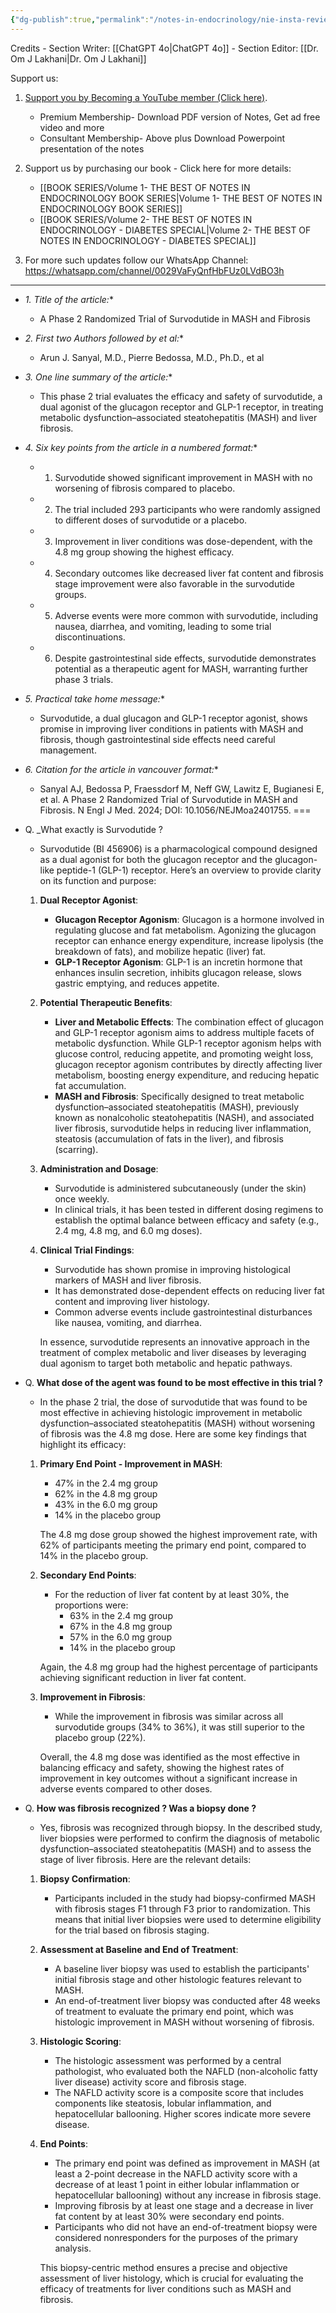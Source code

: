 ```yaml
---
{"dg-publish":true,"permalink":"/notes-in-endocrinology/nie-insta-review/survodutide-in-mash/"}
---
```



Credits
    - Section Writer: [[ChatGPT 4o\|ChatGPT 4o]]
    - Section Editor: [[Dr. Om J Lakhani\|Dr. Om J Lakhani]]


Support us:
1. [Support you by Becoming a YouTube member (Click here)](https://www.youtube.com/channel/UC6zQSf7dLDqfQOeM4mNUBTQ/join). 
	- Premium Membership- Download PDF version of Notes, Get ad free video and more
	- Consultant Membership- Above plus Download Powerpoint presentation of the notes 
2. Support us by purchasing our book - Click here for more details:
	- [[BOOK SERIES/Volume 1- THE BEST OF NOTES IN ENDOCRINOLOGY BOOK SERIES\|Volume 1- THE BEST OF NOTES IN ENDOCRINOLOGY BOOK SERIES]]
	- [[BOOK SERIES/Volume 2- THE BEST OF NOTES IN ENDOCRINOLOGY - DIABETES SPECIAL\|Volume 2- THE BEST OF NOTES IN ENDOCRINOLOGY - DIABETES SPECIAL]]

3. For more such updates follow our WhatsApp Channel: https://whatsapp.com/channel/0029VaFyQnfHbFUz0LVdBO3h

----

- *1. Title of the article:**
    - A Phase 2 Randomized Trial of Survodutide in MASH and Fibrosis
- *2. First two Authors followed by et al:**
    - Arun J. Sanyal, M.D., Pierre Bedossa, M.D., Ph.D., et al
- *3. One line summary of the article:**
    - This phase 2 trial evaluates the efficacy and safety of survodutide, a dual agonist of the glucagon receptor and GLP-1 receptor, in treating metabolic dysfunction–associated steatohepatitis (MASH) and liver fibrosis.
- *4. Six key points from the article in a numbered format:**
    - 1. Survodutide showed significant improvement in MASH with no worsening of fibrosis compared to placebo.
    - 2. The trial included 293 participants who were randomly assigned to different doses of survodutide or a placebo.
    - 3. Improvement in liver conditions was dose-dependent, with the 4.8 mg group showing the highest efficacy.
    - 4. Secondary outcomes like decreased liver fat content and fibrosis stage improvement were also favorable in the survodutide groups.
    - 5. Adverse events were more common with survodutide, including nausea, diarrhea, and vomiting, leading to some trial discontinuations.
    - 6. Despite gastrointestinal side effects, survodutide demonstrates potential as a therapeutic agent for MASH, warranting further phase 3 trials.
- *5. Practical take home message:**
    - Survodutide, a dual glucagon and GLP-1 receptor agonist, shows promise in improving liver conditions in patients with MASH and fibrosis, though gastrointestinal side effects need careful management.
- *6. Citation for the article in vancouver format:**
    - Sanyal AJ, Bedossa P, Fraessdorf M, Neff GW, Lawitz E, Bugianesi E, et al. A Phase 2 Randomized Trial of Survodutide in MASH and Fibrosis. N Engl J Med. 2024; DOI: 10.1056/NEJMoa2401755. 
===


- Q. _What exactly is Survodutide ?
    - Survodutide (BI 456906) is a pharmacological compound designed as a dual agonist for both the glucagon receptor and the glucagon-like peptide-1 (GLP-1) receptor. Here’s an overview to provide clarity on its function and purpose:

	1. **Dual Receptor Agonist**:
	    - **Glucagon Receptor Agonism**: Glucagon is a hormone involved in regulating glucose and fat metabolism. Agonizing the glucagon receptor can enhance energy expenditure, increase lipolysis (the breakdown of fats), and mobilize hepatic (liver) fat.
	    - **GLP-1 Receptor Agonism**: GLP-1 is an incretin hormone that enhances insulin secretion, inhibits glucagon release, slows gastric emptying, and reduces appetite.
	
	2. **Potential Therapeutic Benefits**:
	    - **Liver and Metabolic Effects**: The combination effect of glucagon and GLP-1 receptor agonism aims to address multiple facets of metabolic dysfunction. While GLP-1 receptor agonism helps with glucose control, reducing appetite, and promoting weight loss, glucagon receptor agonism contributes by directly affecting liver metabolism, boosting energy expenditure, and reducing hepatic fat accumulation.
	    - **MASH and Fibrosis**: Specifically designed to treat metabolic dysfunction–associated steatohepatitis (MASH), previously known as nonalcoholic steatohepatitis (NASH), and associated liver fibrosis, survodutide helps in reducing liver inflammation, steatosis (accumulation of fats in the liver), and fibrosis (scarring).
	
	3. **Administration and Dosage**:
	    - Survodutide is administered subcutaneously (under the skin) once weekly.
	    - In clinical trials, it has been tested in different dosing regimens to establish the optimal balance between efficacy and safety (e.g., 2.4 mg, 4.8 mg, and 6.0 mg doses).
	
	4. **Clinical Trial Findings**:
	    - Survodutide has shown promise in improving histological markers of MASH and liver fibrosis.
	    - It has demonstrated dose-dependent effects on reducing liver fat content and improving liver histology.
	    - Common adverse events include gastrointestinal disturbances like nausea, vomiting, and diarrhea.
	
		In essence, survodutide represents an innovative approach in the treatment of complex metabolic and liver diseases by leveraging dual agonism to target both metabolic and hepatic pathways.


- Q. __What dose of the agent was found to be most effective in this trial ?__
    - In the phase 2 trial, the dose of survodutide that was found to be most effective in achieving histologic improvement in metabolic dysfunction–associated steatohepatitis (MASH) without worsening of fibrosis was the 4.8 mg dose. Here are some key findings that highlight its efficacy:

	1. **Primary End Point - Improvement in MASH**:
	    - 47% in the 2.4 mg group
	    - 62% in the 4.8 mg group
	    - 43% in the 6.0 mg group
	    - 14% in the placebo group
	
	    The 4.8 mg dose group showed the highest improvement rate, with 62% of participants meeting the primary end point, compared to 14% in the placebo group.
	
	2. **Secondary End Points**:
	    - For the reduction of liver fat content by at least 30%, the proportions were:
	        - 63% in the 2.4 mg group
	        - 67% in the 4.8 mg group
	        - 57% in the 6.0 mg group
	        - 14% in the placebo group
	
	    Again, the 4.8 mg group had the highest percentage of participants achieving significant reduction in liver fat content.
	
	3. **Improvement in Fibrosis**:
	    - While the improvement in fibrosis was similar across all survodutide groups (34% to 36%), it was still superior to the placebo group (22%).
	
		Overall, the 4.8 mg dose was identified as the most effective in balancing efficacy and safety, showing the highest rates of improvement in key outcomes without a significant increase in adverse events compared to other doses.


- Q. __How was fibrosis recognized ? Was a biopsy done ?__
    - Yes, fibrosis was recognized through biopsy. In the described study, liver biopsies were performed to confirm the diagnosis of metabolic dysfunction–associated steatohepatitis (MASH) and to assess the stage of liver fibrosis. Here are the relevant details:

	1. **Biopsy Confirmation**: 
	    - Participants included in the study had biopsy-confirmed MASH with fibrosis stages F1 through F3 prior to randomization. This means that initial liver biopsies were used to determine eligibility for the trial based on fibrosis staging.
	
	2. **Assessment at Baseline and End of Treatment**:
	    - A baseline liver biopsy was used to establish the participants' initial fibrosis stage and other histologic features relevant to MASH.
	    - An end-of-treatment liver biopsy was conducted after 48 weeks of treatment to evaluate the primary end point, which was histologic improvement in MASH without worsening of fibrosis.
	
	3. **Histologic Scoring**:
	    - The histologic assessment was performed by a central pathologist, who evaluated both the NAFLD (non-alcoholic fatty liver disease) activity score and fibrosis stage.
	    - The NAFLD activity score is a composite score that includes components like steatosis, lobular inflammation, and hepatocellular ballooning. Higher scores indicate more severe disease.
	
	4. **End Points**:
	    - The primary end point was defined as improvement in MASH (at least a 2-point decrease in the NAFLD activity score with a decrease of at least 1 point in either lobular inflammation or hepatocellular ballooning) without any increase in fibrosis stage.
	    - Improving fibrosis by at least one stage and a decrease in liver fat content by at least 30% were secondary end points.
	    - Participants who did not have an end-of-treatment biopsy were considered nonresponders for the purposes of the primary analysis.
	
		This biopsy-centric method ensures a precise and objective assessment of liver histology, which is crucial for evaluating the efficacy of treatments for liver conditions such as MASH and fibrosis.




